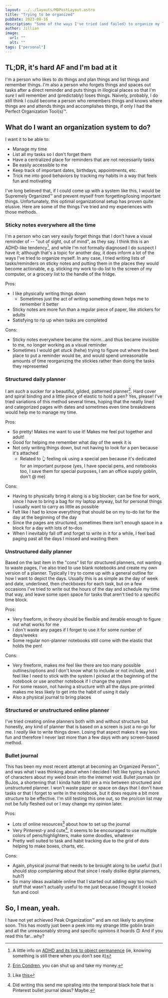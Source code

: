 ```yaml
---
layout: ../../layouts/MDPostLayout.astro
title: "Trying to be organized"
pubDate: 2023-08-16
description: "Some of the ways I've tried (and failed) to organize my life"
author: Jillian
image:
  url: ""
  alt: ""
tags: ["personal"]
---
```


## TL;DR, it's hard AF and I'm bad at it

I'm a person who likes to do things and plan things and list things and remember things. I'm also a person who forgets things and spaces out tasks after a direct reminder and puts things in illogical places so that I'm _sure_ I will remember and (predictably) loses things. Naively, probably, I do still think I could become a person who remembers things and knows where things are and attends things and accomplishes things, if only I had the Perfect Organization Tool(s)™.

## What do I want an organization system to do?

I want it to be able to:
- Manage my time
- List all my tasks so I don't forget them
- Have a centralized place for reminders that are not necessarily tasks
- Be easily accessible to me
- Keep track of important dates, birthdays, appointments, etc.
- Trick me into good behaviors by tracking my habits in a way that feels fun and motivating

I've long believed that, if I could come up with a system like this, I would be Supremely Organized™ and prevent myself from forgetting/losing important things. Unfortunately, this optimal organizational setup has proven quite elusive. Here are some of the things I've tried and my experiences with those methods.

### Sticky notes everywhere all the time

I'm a person who can very easily forget things that I don't have a visual reminder of -- "out of sight, out of mind", as they say. I think this is an ADHD-like tendency[^1], and while I'm not formally diagnosed I do suspect I have it; although that's a topic for another day, it does inform a lot of the ways I've tried to organize myself. In any case, I tried writing lists of tasks/reminders on sticky notes and putting them in the places they would become actionable, e.g. sticking my work to-do list to the screen of my computer, or a grocery list to the handle of the fridge. 

Pros:
- I like physically writing things down 
    - Sometimes just the act of writing something down helps me to remember it better
- Sticky notes are more fun than a regular piece of paper, like stickers for adults
- Satisfying to rip up when tasks are completed

Cons:
- Sticky notes everywhere became the norm...and thus became invisible to me, no longer working as a visual reminder
- Sometimes I would get _stuck_ (hehe) trying to figure out where the best place to put a reminder would be, and would spend unreasonable amounts of time reorganizing the stickies rather than doing the tasks they represented

### Structured daily planner

I am _such_ a sucker for a beautiful, gilded, patterned planner[^2]. Hard cover and spiral binding and a little piece of elastic to hold a pen? Yes, please! I've tried variations of this method several times, hoping that the neatly lined and categorized pages with dates and sometimes even time breakdowns would help me to manage my time.

Pros:
- So pretty! Makes me want to use it! Makes me feel put together and adult!
- Good for helping me remember what day of the week it is
- Not only writing things down, but not having to look for a pen because it's attached
    - Related to 👆 feeling ok using a special pen because it's dedicated for an important purpose (yes, I have special pens, and notebooks too, I save them for special purposes, I am an office supply goblin, don't @ me)

Cons:
- Having to physically bring it along is a big blocker; can be fine for work, since I have to bring a bag for my laptop anyway, but for personal things I usually want to carry as little as possible
- Felt like I had to know everything that should be on my to-do list for the day at the beginning of the day
- Since the pages are structured, sometimes there isn't enough space in a block for a day with lots of to-dos
- When I inevitably fall off and forget to write in it for a while, I feel bad paging past all the days I missed and wasting them

### Unstructured daily planner

Based on the last item in the "cons" list for structured planners, not wanting to waste pages, I've also tried to use blank notebooks and create my own version of a planner. Typically I try to come up with a general outline for how I want to depict the days. Usually this is as simple as the day of week and date, underlined, then checkboxes for each task, but on a few occasions I've tried to write out the hours of the day and schedule my time that way, and leave some open space for tasks that aren't tied to a specific time block.

Pros:
- Very freeform, in theory should be flexible and iterable enough to figure out what works for me
- I don't waste any pages if I forget to use it for some number of days/weeks
- Some regular non-planner notebooks still come with the elastic that holds the pen!

Cons: 
- Very freeform, makes me feel like there are too many possible outlines/options and I don't know what to include or not include, and I feel like I need to stick with the system I picked at the beginning of the notebook or use another notebook if I change the system
- For some reason, not having a structure with all the days pre-printed makes me less likely to get into the habit of using it daily
- Also a physical journal to bring places

### Structured or unstructured online planner

I've tried creating online planners both with and without structure but honestly, any kind of planner that is based on a screen is just a no-go for me. I _really_ like to write things down. Losing that aspect makes it way less fun and therefore I never last more than a few days with any screen-based method.

### Bullet journal

This has been my most recent attempt at becoming an Organized Person™, and was what I was thinking about when I decided I felt like typing a bunch of characters about my weird brain into the internet void. Bullet journals (or BuJos, a shortening that I kinda hate tbh) are a mix between structured and unstructured planner. I won't waste paper or space on days that I don't have tasks or that I forget to write in the notebook, but it does require a bit more structure to be effective. I'm still testing this one out, so the pro/con list may not be fully fleshed out or I may change my opinion later.

Pros:
- Lots of online resources[^3] about how to set up the journal
- Very Pinterest-y and cute[^4], it seems to be encouraged to use multiple colors of pens/highlighters, make some doodles, whatever
- Pretty well suited to task and habit tracking due to the grid of dots helping to make boxes, charts, etc.

Cons:
- Again, physical journal that needs to be brought along to be useful (but I should stop complaining about that since I really dislike digital planners, huh?)
- So many ideas available online that I started out adding way too much stuff that wasn't actually useful to me just because I thought it looked fun and cool

## So, I mean, yeah.

I have not yet achieved Peak Organization™ and am not likely to anytime soon. This has mostly just been a peek into my strange little goblin brain and all the unreasonably strong and specific opinions it hoards 🙃 And if you read this far...why?


[^1]: A little info on [ADHD and its link to object permanence](https://www.theminiadhdcoach.com/living-with-adhd/object-permanence-adhd) (ie, knowing something is still there when you don't see it)

[^2]: [Erin Condren](https://www.erincondren.com/colorful-cosmos-daily-lifeplanner-duo), you can shut up and take my money.

[^3]: Like [this](https://sarahmaker.com/bullet-journal-setup-guide/)

[^4]: Did writing this send me spiraling into the temporal black hole that is Pinterest bullet journal ideas? Maybe.


